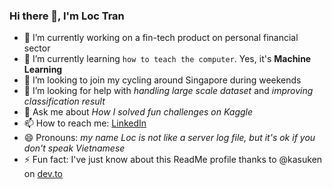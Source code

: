 ### Hi there 👋, I'm Loc Tran

<!--
**trantrongloc/trantrongloc** is a ✨ _special_ ✨ repository because its `README.md` (this file) appears on your GitHub profile.

Here are some ideas to get you started:
-->

- 🔭 I’m currently working on a fin-tech product on personal financial sector
- 🌱 I’m currently learning `how to teach the computer`. Yes, it's **Machine Learning**
- 👯 I’m looking to join my cycling around Singapore during weekends
- 🤔 I’m looking for help with *handling large scale dataset* and *improving classification result*
- 💬 Ask me about *How I solved fun challenges on Kaggle*
- 📫 How to reach me: [LinkedIn](https://sg.linkedin.com/in/trantrongloc)
- 😄 Pronouns: *my name Loc is not like a server log file, but it's ok if you don't speak Vietnamese*
- ⚡ Fun fact: I've just know about this ReadMe profile thanks to @kasuken on [dev.to](https://dev.to/)
